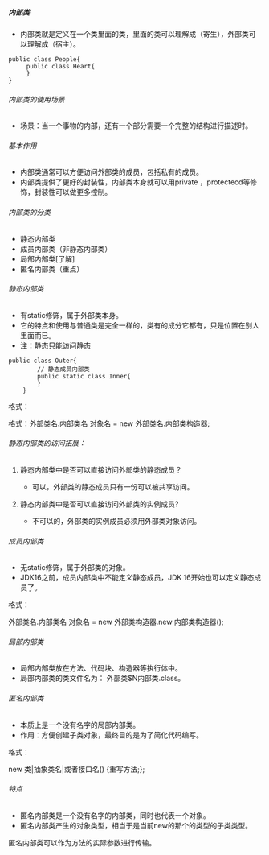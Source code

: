 #####                                                                    内部类

* 内部类就是定义在一个类里面的类，里面的类可以理解成（寄生），外部类可以理解成（宿主）。

```
public class People{
     public class Heart{
     }
}
```

###### 内部类的使用场景

* 场景：当一个事物的内部，还有一个部分需要一个完整的结构进行描述时。

###### 基本作用

* 内部类通常可以方便访问外部类的成员，包括私有的成员。
* 内部类提供了更好的封装性，内部类本身就可以用private ，protectecd等修饰，封装性可以做更多控制。

###### 内部类的分类

* 静态内部类
* 成员内部类（非静态内部类）
* 局部内部类[了解]
* 匿名内部类（重点）

###### 静态内部类

* 有static修饰，属于外部类本身。
* 它的特点和使用与普通类是完全一样的，类有的成分它都有，只是位置在别人里面而已。
* 注：静态只能访问静态

```
public class Outer{
        // 静态成员内部类
        public static class Inner{
        }
    }
```

格式：

格式：外部类名.内部类名 对象名 = new 外部类名.内部类构造器;

###### 静态内部类的访问拓展：

1. 静态内部类中是否可以直接访问外部类的静态成员？
   * 可以，外部类的静态成员只有一份可以被共享访问。

2. 静态内部类中是否可以直接访问外部类的实例成员?
   * 不可以的，外部类的实例成员必须用外部类对象访问。

###### 成员内部类

* 无static修饰，属于外部类的对象。
* JDK16之前，成员内部类中不能定义静态成员，JDK 16开始也可以定义静态成员了。

格式：

外部类名.内部类名 对象名 = new  外部类构造器.new 内部类构造器();

###### 局部内部类

* 局部内部类放在方法、代码块、构造器等执行体中。
* 局部内部类的类文件名为： 外部类$N内部类.class。

###### 匿名内部类

* 本质上是一个没有名字的局部内部类。
* 作用：方便创建子类对象，最终目的是为了简化代码编写。

格式：

new 类|抽象类名|或者接口名() {重写方法;};

###### 特点

* 匿名内部类是一个没有名字的内部类，同时也代表一个对象。
* 匿名内部类产生的对象类型，相当于是当前new的那个的类型的子类类型。

 匿名内部类可以作为方法的实际参数进行传输。